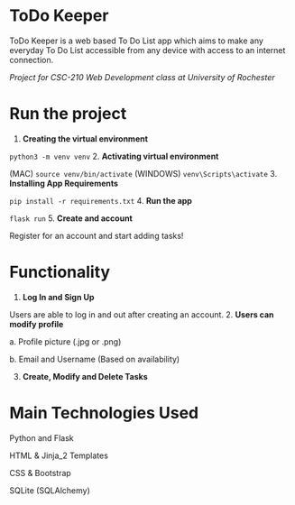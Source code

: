 # ToDo Keeper

ToDo Keeper is a web based To Do List app which aims to make any everyday To Do List accessible from any device with access to an internet connection.

*Project for CSC-210 Web Development class at University of Rochester*

# Run the project

1. **Creating the virtual environment**

`python3 -m venv venv`
2. **Activating virtual environment**

(MAC) `source venv/bin/activate`
(WINDOWS) `venv\Scripts\activate`
3. **Installing App Requirements**

`pip install -r requirements.txt`
4. **Run the app**

`flask run`
5. **Create and account**

Register for an account and start adding tasks!


# Functionality
1. **Log In and Sign Up**

Users are able to log in and out after creating an account.
2. **Users can modify profile**

a. Profile picture (.jpg or .png)

b. Email and Username (Based on availability)

3. **Create, Modify and Delete Tasks**


# Main Technologies Used
Python and Flask

HTML & Jinja_2 Templates

CSS & Bootstrap

SQLite (SQLAlchemy)
